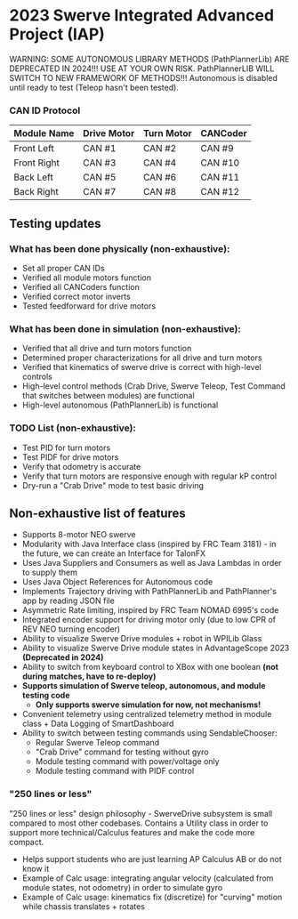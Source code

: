 # 2023 Swerve Integrated Advanced Project (IAP)

WARNING: SOME AUTONOMOUS LIBRARY METHODS (PathPlannerLib) ARE DEPRECATED IN 2024!!! USE AT YOUR OWN RISK. PathPlannerLIB WILL SWITCH TO NEW FRAMEWORK OF METHODS!!!
Autonomous is disabled until ready to test (Teleop hasn't been tested).
### CAN ID Protocol
| Module Name  | Drive Motor | Turn Motor | CANCoder |
| ------------- | ------------- | ------------- | ------------- |
| Front Left  | CAN #1  | CAN #2  | CAN #9  |
| Front Right  | CAN #3  | CAN #4  | CAN #10  |
| Back Left  | CAN #5  | CAN #6  | CAN #11  |
| Back Right  | CAN #7  | CAN #8  | CAN #12  |

## Testing updates
### What has been done physically (non-exhaustive):
- Set all proper CAN IDs
- Verified all module motors function
- Verified all CANCoders function
- Verified correct motor inverts
- Tested feedforward for drive motors
### What has been done in simulation (non-exhaustive):
- Verified that all drive and turn motors function
- Determined proper characterizations for all drive and turn motors
- Verified that kinematics of swerve drive is correct with high-level controls
- High-level control methods (Crab Drive, Swerve Teleop, Test Command that switches between modules) are functional
- High-level autonomous (PathPlannerLib) is functional
### TODO List (non-exhaustive):
- Test PID for turn motors
- Test PIDF for drive motors
- Verify that odometry is accurate
- Verify that turn motors are responsive enough with regular kP control
- Dry-run a "Crab Drive" mode to test basic driving

## Non-exhaustive list of features
- Supports 8-motor NEO swerve
- Modularity with Java Interface class (inspired by FRC Team 3181) - in the future, we can create an Interface for TalonFX
- Uses Java Suppliers and Consumers as well as Java Lambdas in order to supply them
- Uses Java Object References for Autonomous code
- Implements Trajectory driving with PathPlannerLib and PathPlanner's app by reading JSON file
- Asymmetric Rate limiting, inspired by FRC Team NOMAD 6995's code
- Integrated encoder support for driving motor only (due to low CPR of REV NEO turning encoder)
- Ability to visualize Swerve Drive modules + robot in WPILib Glass
- Ability to visualize Swerve Drive module states in AdvantageScope 2023 **(Deprecated in 2024)**
- Ability to switch from keyboard control to XBox with one boolean **(not during matches, have to re-deploy)**
- **Supports simulation of Swerve teleop, autonomous, and module testing code**
  - **Only supports swerve simulation for now, not mechanisms!**
- Convenient telemetry using centralized telemetry method in module class + Data Logging of SmartDashboard
- Ability to switch between testing commands using SendableChooser:
  - Regular Swerve Teleop command
  - "Crab Drive" command for testing without gyro
  - Module testing command with power/voltage only
  - Module testing command with PIDF control

### "250 lines or less" 
"250 lines or less" design philosophy - SwerveDrive subsystem is small compared to most other codebases. 
Contains a Utility class in order to support more technical/Calculus features and make the code more compact.
- Helps support students who are just learning AP Calculus AB or do not know it
- Example of Calc usage: integrating angular velocity (calculated from module states, not odometry) in order to simulate gyro
- Example of Calc usage: kinematics fix (discretize) for "curving" motion while chassis translates + rotates
